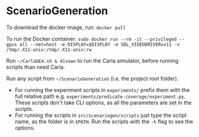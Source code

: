 # ScenarioGeneration

To download the docker image, run: `docker pull`

To run the Docker container:
`sudo docker run --rm -it --privileged --gpus all --net=host -e DISPLAY=$DISPLAY -e SDL_VIDEODRIVER=x11 -v /tmp/.X11-unix:/tmp/.X11-unix:rw`

Run `~/CarlaUE4.sh & disown` to run the Carla simulator, before running scripts than need Carla.

Run any script from `~/ScenarioGeneration` (i.e. the project root folder).
* For running the experiment scripts in `experiments/` prefix them with the full relative path e.g. `experiments/predicate-coverage/experiment.py`. These scripts don't take CLI options, as all the parameters are set in the scripts.
* For running the scripts in `src/scenariogen/scripts` just type the script name, as the folder is in `$PATH`. Run the scripts with the `-h` flag to see the options.

